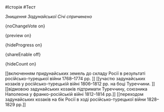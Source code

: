 #Історія #Тест

*Знищення Задунайської Січі спричинено*

{noChangeVote on}

{preview on}

{hideProgress on}

{shareEnable off}

{hideCount on}

[[включенням придунайських земель до складу Росії в результаті російсько-турецької війни 1768–1774 рр. ]]
[[участю задунайських козаків у російсько-турецькій війні 1806–1812 рр. на боці Туреччини. ]]
[[відмовою задунайських козаків підтримати Туреччину, союзника Наполеона у франко-російській війні 1812–1814 рр.]]
[[переходом задунайських козаків на бік Росії в ході російсько-турецької війни 1828–1829 рр.]]
